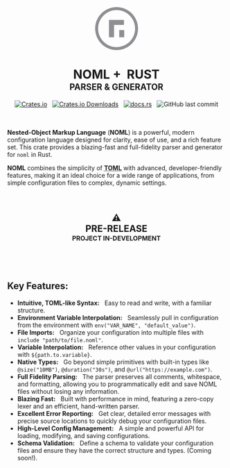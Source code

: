 <div align="center">
    <svg width="99px" fill="#8E8E93" xmlns="http://www.w3.org/2000/svg" viewBox="0 0 391.48 391.48">
    391.48">
        <polygon points="265.26 209.42 219.52 209.42 219.52 274.89 265.26 274.89 265.26 209.42 265.26 209.42"/>
        <polygon points="172.41 116.59 126.22 116.59 126.22 274.44 172.41 274.44 172.41 162.33 262.99 162.33 262.99 117.04 172.41 117.04 172.41 116.59 172.41 116.59"/>
        <path d="M195.74,27c45.07,0,87.45,17.55,119.32,49.42,31.87,31.87,49.42,74.25,49.42,119.32s-17.55,87.45-49.42,119.32c-31.87,31.87-74.25,49.42-119.32,49.42s-87.45-17.55-119.32-49.42c-31.87-31.87-49.42-74.25-49.42-119.32s17.55-87.45,49.42-119.32c31.87-31.87,74.25-49.42,119.32-49.42M195.74,0C87.64,0,0,87.64,0,195.74s87.64,195.74,195.74,195.74,195.74-87.64,195.74-195.74S303.84,0,195.74,0h0Z"/>
    </svg>
    <h1>
        <span>NOML +&nbsp; RUST</span>
        <br>
        <sub><sup>PARSER &amp; GENERATOR</sup></sub>
    </h1>
</div>

<div align="center">
    <div>
        <a href="https://crates.io/crates/noml" alt="NOML on Crates.io"><img alt="Crates.io" src="https://img.shields.io/crates/v/noml"></a>
        <span>&nbsp;</span>
        <a href="https://crates.io/crates/noml" alt="Download NOML"><img alt="Crates.io Downloads" src="https://img.shields.io/crates/d/noml?color=%230099ff"></a>
        <span>&nbsp;</span>
        <a href="https://docs.rs/noml" title="NOML Documentation"><img alt="docs.rs" src="https://img.shields.io/docsrs/noml"></a>
        <span>&nbsp;</span>
        <img alt="GitHub last commit" src="https://img.shields.io/github/last-commit/noml-lang/noml-rust?membase=%23347d39" alt="last commit badge">
    </div>
</div>
<br><br>
<p><strong>Nested-Object Markup Language</strong> (<strong>NOML</strong>) is a powerful, modern configuration language designed for clarity, ease of use, and a rich feature set. This crate provides a blazing-fast and full-fidelity parser and generator for <code>noml</code> in Rust.</p>
<p><strong>NOML</strong> combines the simplicity of <abbr title="Tom's Obvious, Minimal Language"><b>TOML</b></abbr> with advanced, developer-friendly features, making it an ideal choice for a wide range of applications, from simple configuration files to complex, dynamic settings.</p>

<br>


<h2 align="center">
    ⚠️<br>
    PRE-RELEASE<br>
    <sup><sub>PROJECT IN-DEVELOPMENT</sub></sup>
    <br><br>
</h2>
<br>

<h2>Key Features:</h2>
<ul>
    <li>
        <b>Intuitive, TOML-like Syntax:</b> &nbsp; Easy to read and write, with a familiar structure.
    </li>
    <li>
        <b>Environment Variable Interpolation:</b> &nbsp; Seamlessly pull in configuration from the environment with <code>env("VAR_NAME", "default_value")</code>.
    </li>
    <li>
        <b>File Imports:</b> &nbsp; Organize your configuration into multiple files with <code>include "path/to/file.noml"</code>.
    </li>
    <li>
        <b>Variable Interpolation:</b> &nbsp; Reference other values in your configuration with <code>${path.to.variable}</code>.
    </li>
    <li>
        <b>Native Types:</b> &nbsp; Go beyond simple primitives with built-in types like <code>@size("10MB")</code>, <code>@duration("30s")</code>, and <code>@url("https://example.com")</code>.
    </li>
    <li>
        <b>Full Fidelity Parsing:</b> &nbsp; The parser preserves all comments, whitespace, and formatting, allowing you to programmatically edit and save NOML files without losing any information.
    </li>
    <li>
        <b>Blazing Fast:</b> &nbsp; Built with performance in mind, featuring a zero-copy lexer and an efficient, hand-written parser.
    </li>
    <li>
        <b>Excellent Error Reporting:</b> &nbsp; Get clear, detailed error messages with precise source locations to quickly debug your configuration files.
    </li>
    <li>
        <b>High-Level Config Management:</b> &nbsp; A simple and powerful API for loading, modifying, and saving configurations.
    </li>
    <li>
        <b>Schema Validation:</b> &nbsp; Define a schema to validate your configuration files and ensure they have the correct structure and types. (Coming soon!).
    </li>
</ul>


<br><br><br>